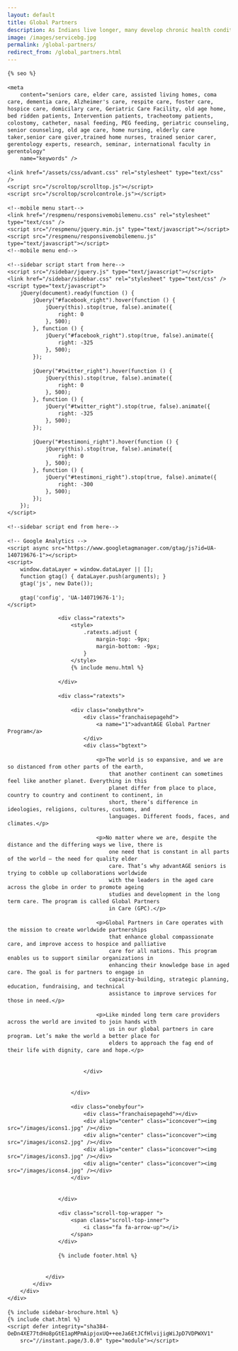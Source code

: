 ```yaml
---
layout: default
title: Global Partners
description: As Indians live longer, many develop chronic health conditions that require complex care. Caring for older adults with chronic conditions and complex health needs is becoming increasingly challenging.
image: /images/servicebg.jpg
permalink: /global-partners/
redirect_from: /global_partners.html
---
```


<head>
    <meta content="text/html; charset=utf-8" http-equiv="Content-Type" />
    <link href="/images/fav-icon.png" rel="shortcut icon" />
    <meta content="width=device-width, initial-scale=1" name="viewport">

    {% seo %}

    <meta
        content="seniors care, elder care, assisted living homes, coma care, dementia care, Alzheimer's care, respite care, foster care, hospice care, domicilary care, Geriatric Care Facility, old age home, bed ridden patients, Intervention patients, tracheotomy patients, colostomy, catheter, nasal feeding, PEG feeding, geriatric counseling, senior counseling, old age care, home nursing, elderly care taker,senior care giver,trained home nurses, trained senior carer, gerentology experts, research, seminar, international faculty in gerentology"
        name="keywords" />

    <link href="/assets/css/advant.css" rel="stylesheet" type="text/css" />
    <script src="/scroltop/scrolltop.js"></script>
    <script src="/scroltop/scrolcontrole.js"></script>

    <!--mobile menu start-->
    <link href="/respmenu/responsivemobilemenu.css" rel="stylesheet" type="text/css" />
    <script src="/respmenu/jquery.min.js" type="text/javascript"></script>
    <script src="/respmenu/responsivemobilemenu.js" type="text/javascript"></script>
    <!--mobile menu end-->

    <!--sidebar script start from here-->
    <script src="/sidebar/jquery.js" type="text/javascript"></script>
    <link href="/sidebar/sidebar.css" rel="stylesheet" type="text/css" />
    <script type="text/javascript">
        jQuery(document).ready(function () {
            jQuery("#facebook_right").hover(function () {
                jQuery(this).stop(true, false).animate({
                    right: 0
                }, 500);
            }, function () {
                jQuery("#facebook_right").stop(true, false).animate({
                    right: -325
                }, 500);
            });

            jQuery("#twitter_right").hover(function () {
                jQuery(this).stop(true, false).animate({
                    right: 0
                }, 500);
            }, function () {
                jQuery("#twitter_right").stop(true, false).animate({
                    right: -325
                }, 500);
            });

            jQuery("#testimoni_right").hover(function () {
                jQuery(this).stop(true, false).animate({
                    right: 0
                }, 500);
            }, function () {
                jQuery("#testimoni_right").stop(true, false).animate({
                    right: -300
                }, 500);
            });
        });
    </script>

    <!--sidebar script end from here-->

    <!-- Google Analytics -->
    <script async src="https://www.googletagmanager.com/gtag/js?id=UA-140719676-1"></script>
    <script>
        window.dataLayer = window.dataLayer || [];
        function gtag() { dataLayer.push(arguments); }
        gtag('js', new Date());

        gtag('config', 'UA-140719676-1');
    </script>
</head>

<body>
    <div id="servicebg">
        <div id="foot">
            <div id="fix">
                <div id="actual">

                    <div class="ratexts">
                        <style>
                            .ratexts.adjust {
                                margin-top: -9px;
                                margin-bottom: -9px;
                            }
                        </style>
                        {% include menu.html %}

                    </div>

                    <div class="ratexts">

                        <div class="onebythre">
                            <div class="franchaisepagehd">
                                <a name="1">advantAGE Global Partner Program</a>
                            </div>
                            <div class="bgtext">

                                <p>The world is so expansive, and we are so distanced from other parts of the earth,
                                    that another continent can sometimes feel like another planet. Everything in this
                                    planet differ from place to place, country to country and continent to continent, in
                                    short, there’s difference in ideologies, religions, cultures, customs, and
                                    languages. Different foods, faces, and climates.</p>

                                <p>No matter where we are, despite the distance and the differing ways we live, there is
                                    one need that is constant in all parts of the world – the need for quality elder
                                    care. That’s why advantAGE seniors is trying to cobble up collaborations worldwide
                                    with the leaders in the aged care across the globe in order to promote ageing
                                    studies and development in the long term care. The program is called Global Partners
                                    in Care (GPC).</p>

                                <p>Global Partners in Care operates with the mission to create worldwide partnerships
                                    that enhance global compassionate care, and improve access to hospice and palliative
                                    care for all nations. This program enables us to support similar organizations in
                                    enhancing their knowledge base in aged care. The goal is for partners to engage in
                                    capacity-building, strategic planning, education, fundraising, and technical
                                    assistance to improve services for those in need.</p>

                                <p>Like minded long term care providers across the world are invited to join hands with
                                    us in our global partners in care program. Let’s make the world a better place for
                                    elders to approach the fag end of their life with dignity, care and hope.</p>


                            </div>


                        </div>

                        <div class="onebyfour">
                            <div class="franchaisepagehd"></div>
                            <div align="center" class="iconcover"><img src="/images/icons1.jpg" /></div>
                            <div align="center" class="iconcover"><img src="/images/icons2.jpg" /></div>
                            <div align="center" class="iconcover"><img src="/images/icons3.jpg" /></div>
                            <div align="center" class="iconcover"><img src="/images/icons4.jpg" /></div>
                        </div>


                    </div>

                    <div class="scroll-top-wrapper ">
                        <span class="scroll-top-inner">
                            <i class="fa fa-arrow-up"></i>
                        </span>
                    </div>

                    {% include footer.html %}


                </div>
            </div>
        </div>
    </div>

    {% include sidebar-brochure.html %}
    {% include chat.html %}
    <script defer integrity="sha384-OeDn4XE77tdHo8pGtE1apMPmAipjoxUQ++eeJa6EtJCfHlvijigWiJpD7VDPWXV1"
        src="//instant.page/3.0.0" type="module"></script>
</body>
